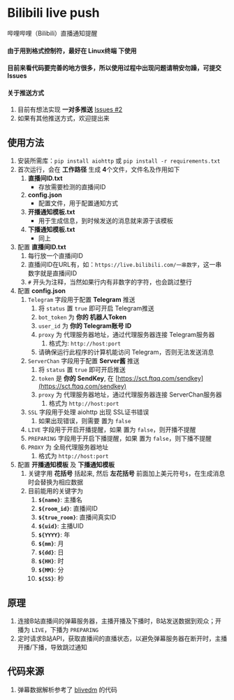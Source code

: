 # Bilibili live push
哔哩哔哩（Bilibili）直播通知提醒

#### 由于用到格式控制符，最好在 Linux终端 下使用

#### 目前来看代码要完善的地方很多，所以使用过程中出现问题请稍安勿躁，可提交 Issues

#### 关于推送方式
1. 目前有想法实现 **一对多推送** [Issues #2](issues/2)
2. 如果有其他推送方式，欢迎提出来

## 使用方法

1. 安装所需库：`pip install aiohttp` 或 `pip install -r requirements.txt`
2. 首次运行，会在 **工作路径** 生成 **4**个文件，文件名及作用如下
    1. **直播间ID.txt**
        - 存放需要检测的直播间ID
    2. **config.json**
        - 配置文件，用于配置通知方式
    3. **开播通知模板.txt**
        - 用于生成信息，到时候发送的消息就来源于该模板
    4. **下播通知模板.txt**
        - 同上
3. 配置 **直播间ID.txt**
    1. 每行放一个直播间ID
    2. 直播间ID在URL有，如：`https://live.bilibili.com/一串数字`，这一串数字就是直播间ID
    3. `#` 开头为注释，当然如果行内有非数字的字符，也会跳过整行
4. 配置 **config.json**
    1. `Telegram` 字段用于配置 **Telegram** 推送
        1. 将 `status` 置 `true` 即可开启 Telegram推送
        2. `bot_token` 为 **你的 机器人Token**
        3. `user_id` 为 **你的 Telegram账号 ID**
        4. `proxy` 为 代理服务器地址，通过代理服务器连接 Telegram服务器
            1. 格式为: `http://host:port`
        5. 请确保运行此程序的计算机能访问 Telegram，否则无法发送消息
    2. `ServerChan` 字段用于配置 **Server酱** 推送
        1. 将 `status` 置 `true` 即可开启推送
        2. `token` 是 **你的 SendKey**, 在 [https://sct.ftqq.com/sendkey](https://sct.ftqq.com/sendkey)
        3. `proxy` 为 代理服务器地址，通过代理服务器连接 ServerChan服务器
            1. 格式为 `http://host:port`
    2. `SSL` 字段用于处理 aiohttp 出现 SSL证书错误
        1. 如果出现错误，则需要 置为 `false`
    3. `LIVE` 字段用于开启开播提醒，如果 置为 `false`，则开播不提醒
    4. `PREPARING` 字段用于开启下播提醒，如果 置为 `false`，则下播不提醒
    5. `PROXY` 为 全局代理服务器地址
        1. 格式为 `http://host:port`
5. 配置 **开播通知模板** 及 **下播通知模板**
    1. 关键字用 **花括号** 括起来, 然后 **左花括号** 前面加上美元符号`$`，在生成消息时会替换为相应数据
    2. 目前能用的关键字为
        1. **`${name}`**: 主播名
        2. **`${room_id}`**: 直播间ID
        3. **`${true_room}`**: 直播间真实ID
        4. **`${uid}`**: 主播UID
        5. **`${YYYY}`**: 年
        6. **`${mm}`**: 月
        7. **`${dd}`**: 日
        8. **`${HH}`**: 时
        9. **`${MM}`**: 分
        10. **`${SS}`**: 秒

## 原理
1. 连接B站直播间的弹幕服务器，主播开播及下播时，B站发送数据到观众；开播为 `LIVE`，下播为 `PREPARING`
2. 定时请求B站API，获取直播间的直播状态，以避免弹幕服务器在断开时，主播开播/下播，导致跳过通知

## 代码来源
1. 弹幕数据解析参考了 [blivedm](https://github.com/xfgryujk/blivedm) 的代码
